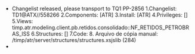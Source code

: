 - Changelist released, please transport to TQ1 PP-2856
  1.Changelist: TD1@ATX//558266
  2.Components: [ATR]
  3.Install: [ATR]
  4.Privileges: []
  5.Views:  timp.atr.modeling.client.pb.retidos.consolidado::NF_RETIDOS_PETROBRAS_ISS
  6.Structures: []
  7.Code:
  8. Arquivo de cópia manual: /timp/atr/server/structures/structures.xsjslib (284)
-